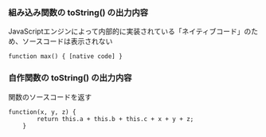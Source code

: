 ### 組み込み関数の toString() の出力内容
JavaScriptエンジンによって内部的に実装されている「ネイティブコード」のため、ソースコードは表示されない
```
function max() { [native code] }
```
### 自作関数の toString() の出力内容
関数のソースコードを返す
```
function(x, y, z) {
        return this.a + this.b + this.c + x + y + z;
    }
```